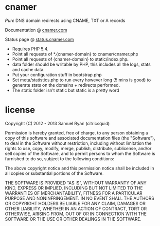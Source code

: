 # cnamer

*Pure* DNS domain redirects using CNAME, TXT or A records

Documentation @ [cnamer.com](http://cnamer.com)

Status page @ [status.cnamer.com](http://status.cnamer.com)

* Requires PHP 5.4. 
* Point all requests of *.{cnamer-domain} to cnamer/cnamer.php
* Point all requests of {cnamer-domain} to static/index.php. 
* data folder should be writable by PHP, this includes all the logs, stats and 
    cache data.
* Put your configuration stuff in bootstrap.php
* Set meta/statistics.php to run every however long (5 mins is good) to generate
    stats on the domains + redirects performed.
* The static folder isn't static but static is a pretty word

# license

Copyright (C) 2012 - 2013 Samuel Ryan (citricsquid)

Permission is hereby granted, free of charge, to any person obtaining a copy of 
this software and associated documentation files (the "Software"), to deal in 
the Software without restriction, including without limitation the rights to use, 
copy, modify, merge, publish, distribute, sublicense, and/or sell copies of the 
Software, and to permit persons to whom the Software is furnished to do so, 
subject to the following conditions:

The above copyright notice and this permission notice shall be included in all 
copies or substantial portions of the Software.

THE SOFTWARE IS PROVIDED "AS IS", WITHOUT WARRANTY OF ANY KIND, EXPRESS OR 
IMPLIED, INCLUDING BUT NOT LIMITED TO THE WARRANTIES OF MERCHANTABILITY, 
FITNESS FOR A PARTICULAR PURPOSE AND NONINFRINGEMENT. IN NO EVENT SHALL THE 
AUTHORS OR COPYRIGHT HOLDERS BE LIABLE FOR ANY CLAIM, DAMAGES OR OTHER LIABILITY, 
WHETHER IN AN ACTION OF CONTRACT, TORT OR OTHERWISE, ARISING FROM, OUT OF OR IN 
CONNECTION WITH THE SOFTWARE OR THE USE OR OTHER DEALINGS IN THE SOFTWARE.